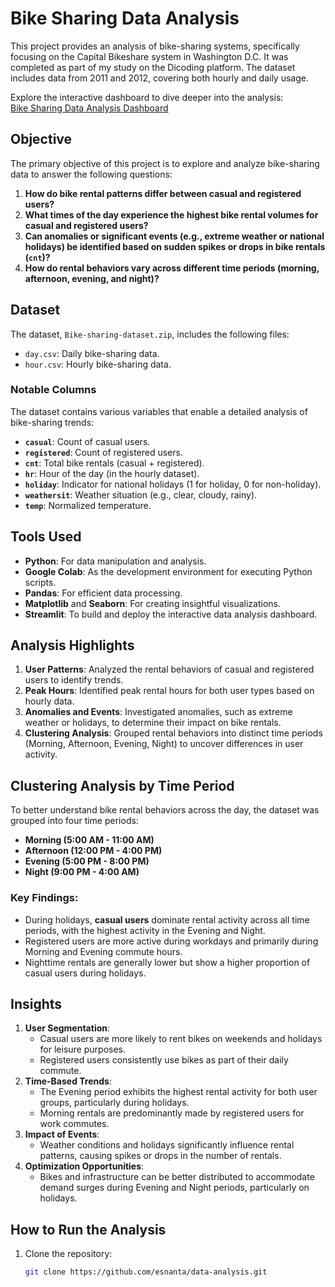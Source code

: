 # Bike Sharing Data Analysis

This project provides an analysis of bike-sharing systems, specifically focusing on the Capital Bikeshare system in Washington D.C. It was completed as part of my study on the Dicoding platform. The dataset includes data from 2011 and 2012, covering both hourly and daily usage.

Explore the interactive dashboard to dive deeper into the analysis:  
[Bike Sharing Data Analysis Dashboard](https://esnanta-bikesharing-analysis.streamlit.app/)

## Objective
The primary objective of this project is to explore and analyze bike-sharing data to answer the following questions:

1. **How do bike rental patterns differ between casual and registered users?**
2. **What times of the day experience the highest bike rental volumes for casual and registered users?**
3. **Can anomalies or significant events (e.g., extreme weather or national holidays) be identified based on sudden spikes or drops in bike rentals (`cnt`)?**
4. **How do rental behaviors vary across different time periods (morning, afternoon, evening, and night)?**

## Dataset
The dataset, `Bike-sharing-dataset.zip`, includes the following files:

- `day.csv`: Daily bike-sharing data.
- `hour.csv`: Hourly bike-sharing data.

### Notable Columns
The dataset contains various variables that enable a detailed analysis of bike-sharing trends:

- **`casual`**: Count of casual users.
- **`registered`**: Count of registered users.
- **`cnt`**: Total bike rentals (casual + registered).
- **`hr`**: Hour of the day (in the hourly dataset).
- **`holiday`**: Indicator for national holidays (1 for holiday, 0 for non-holiday).
- **`weathersit`**: Weather situation (e.g., clear, cloudy, rainy).
- **`temp`**: Normalized temperature.

## Tools Used
- **Python**: For data manipulation and analysis.
- **Google Colab**: As the development environment for executing Python scripts.
- **Pandas**: For efficient data processing.
- **Matplotlib** and **Seaborn**: For creating insightful visualizations.
- **Streamlit**: To build and deploy the interactive data analysis dashboard.

## Analysis Highlights
1. **User Patterns**: Analyzed the rental behaviors of casual and registered users to identify trends.
2. **Peak Hours**: Identified peak rental hours for both user types based on hourly data.
3. **Anomalies and Events**: Investigated anomalies, such as extreme weather or holidays, to determine their impact on bike rentals.
4. **Clustering Analysis**: Grouped rental behaviors into distinct time periods (Morning, Afternoon, Evening, Night) to uncover differences in user activity.

## Clustering Analysis by Time Period
To better understand bike rental behaviors across the day, the dataset was grouped into four time periods:

- **Morning (5:00 AM - 11:00 AM)**  
- **Afternoon (12:00 PM - 4:00 PM)**  
- **Evening (5:00 PM - 8:00 PM)**  
- **Night (9:00 PM - 4:00 AM)**  

### Key Findings:
- During holidays, **casual users** dominate rental activity across all time periods, with the highest activity in the Evening and Night.  
- Registered users are more active during workdays and primarily during Morning and Evening commute hours.  
- Nighttime rentals are generally lower but show a higher proportion of casual users during holidays.

## Insights
1. **User Segmentation**:
   - Casual users are more likely to rent bikes on weekends and holidays for leisure purposes.
   - Registered users consistently use bikes as part of their daily commute.
2. **Time-Based Trends**:
   - The Evening period exhibits the highest rental activity for both user groups, particularly during holidays.
   - Morning rentals are predominantly made by registered users for work commutes.
3. **Impact of Events**:
   - Weather conditions and holidays significantly influence rental patterns, causing spikes or drops in the number of rentals.
4. **Optimization Opportunities**:
   - Bikes and infrastructure can be better distributed to accommodate demand surges during Evening and Night periods, particularly on holidays.

## How to Run the Analysis
1. Clone the repository:
   ```bash
   git clone https://github.com/esnanta/data-analysis.git
